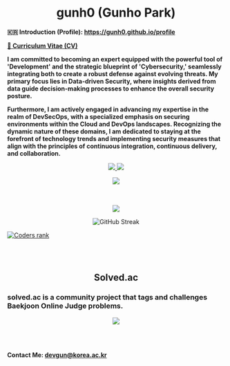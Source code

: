 <h1 align="center">gunh0 (Gunho Park)</h1>

**🇰🇷 Introduction (Profile): https://gunh0.github.io/profile**

**[💼 Curriculum Vitae (CV)](https://github.com/gunh0/curriculum-vitae/blob/master/main/cv.pdf)**

**I am committed to becoming an expert equipped with the powerful tool of 'Development' and the strategic blueprint of 'Cybersecurity,' seamlessly integrating both to create a robust defense against evolving threats. My primary focus lies in Data-driven Security, where insights derived from data guide decision-making processes to enhance the overall security posture.**

**Furthermore, I am actively engaged in advancing my expertise in the realm of DevSecOps, with a specialized emphasis on securing environments within the Cloud and DevOps landscapes. Recognizing the dynamic nature of these domains, I am dedicated to staying at the forefront of technology trends and implementing security measures that align with the principles of continuous integration, continuous delivery, and collaboration.**

<p align="center">
	<a href="https://www.linkedin.com/in/gunh0902/">
	    <img src="https://img.shields.io/badge/-LinkedIn-blue?style=flat-square&logo=Linkedin&logoColor=white&link=https://www.linkedin.com/in/gunho-park-%EB%B0%95%EA%B1%B4%ED%98%B8-319a6b18b/"/>
	</a>
	<a href="https://www.facebook.com/gunh0902">
    <img src="https://img.shields.io/badge/facebook-1877f2?style=flat-square&logo=facebook&logoColor=white&link=https://www.facebook.com/profile.php?id=100034064333066"/>
	</a>
</p>

</p>

<div align="center"><img src="https://hits.seeyoufarm.com/api/count/incr/badge.svg?url=https%3A%2F%2Fgithub.com%2Fgunh0&count_bg=%2300DFFF&title_bg=%23000000&icon=&icon_color=%23E7E7E7&title=hits&edge_flat=false"/></div>

<br/>

<br/>

<p align="center"><img src="https://github-profile-trophy.vercel.app/?username=gunh0&row=1&column=6&margin-w=15)"/></p>

<p align="center"><img src="https://streak-stats.demolab.com?user=gunh0&theme=transparent&hide_border=true&card_width=500&card_height=200" alt="GitHub Streak" /></p>

[![Coders rank](https://cr-skills-chart-widget.azurewebsites.net/api/api?username=gunh0)](https://profile.codersrank.io/user/gunh0)

<br/>

<br/>

<h2 align="center">
    Solved.ac
</h2>

### solved.ac is a community project that tags and challenges Baekjoon Online Judge problems.</h3>

<p align="center"><img src="http://mazassumnida.wtf/api/v2/generate_badge?boj=pghufs2015"/></p>

<br/>

<br/>

**Contact Me: devgun@korea.ac.kr**

